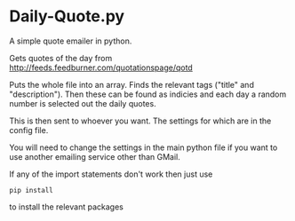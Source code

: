 # Daily-Quote.py

A simple quote emailer in python. 

Gets quotes of the day from http://feeds.feedburner.com/quotationspage/qotd 

Puts the whole file into an array. Finds the relevant tags ("title" and "description").
Then these can be found as indicies and each day a random number is selected out the daily quotes. 

This is then sent to whoever you want. 
The settings for which are in the config file.

You will need to change the settings in the main python file if you want to use another emailing service other than GMail. 


If any of the import statements don't work then just use 

    pip install 

to install the relevant packages
